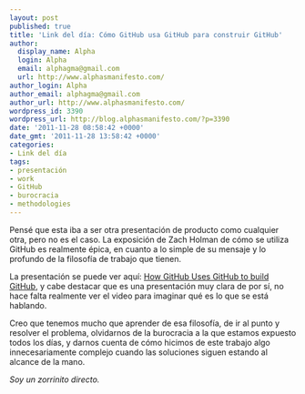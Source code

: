 ```yaml
---
layout: post
published: true
title: 'Link del día: Cómo GitHub usa GitHub para construir GitHub'
author:
  display_name: Alpha
  login: Alpha
  email: alphagma@gmail.com
  url: http://www.alphasmanifesto.com/
author_login: Alpha
author_email: alphagma@gmail.com
author_url: http://www.alphasmanifesto.com/
wordpress_id: 3390
wordpress_url: http://blog.alphasmanifesto.com/?p=3390
date: '2011-11-28 08:58:42 +0000'
date_gmt: '2011-11-28 13:58:42 +0000'
categories:
- Link del día
tags:
- presentación
- work
- GitHub
- burocracia
- methodologies
---
```


Pensé que esta iba a ser otra presentación de producto como cualquier otra, pero no es el caso. La exposición de Zach Holman de cómo se utiliza GitHub es realmente épica, en cuanto a lo simple de su mensaje y lo profundo de la filosofía de trabajo que tienen.

La presentación se puede ver aquí: [How GitHub Uses GitHub to build GitHub](http://zachholman.com/talk/how-github-uses-github-to-build-github), y cabe destacar que es una presentación muy clara de por sí, no hace falta realmente ver el video para imaginar qué es lo que se está hablando.

Creo que tenemos mucho que aprender de esa filosofía, de ir al punto y resolver el problema, olvidarnos de la burocracia a la que estamos expuesto todos los días, y darnos cuenta de cómo hicimos de este trabajo algo innecesariamente complejo cuando las soluciones siguen estando al alcance de la mano.

_Soy un zorrinito directo._
